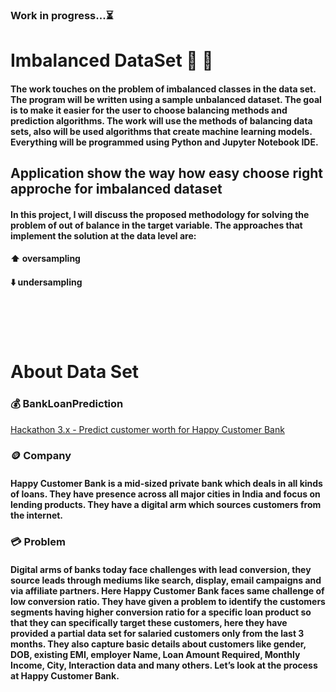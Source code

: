 ### Work in progress...⏳ 
#  Imbalanced DataSet 🐘 🐁
#### The work touches on the problem of imbalanced classes in the data set. The program will be written using a sample unbalanced dataset. The goal is to make it easier for the user to choose balancing methods and prediction algorithms. The work will use the methods of balancing data sets, also will be used algorithms that create machine learning models. Everything will be programmed using Python and Jupyter Notebook IDE.

## Application show the way how easy choose right approche for imbalanced dataset
#### In this project, I will discuss the proposed methodology for solving the problem of out of balance in the target variable. The approaches that implement the solution at the data level are:
#### ⬆️ oversampling
#### ⬇️ undersampling
# <br>
# About Data Set
### 💰 BankLoanPrediction 
[Hackathon 3.x - Predict customer worth for Happy Customer Bank](https://discuss.analyticsvidhya.com/t/hackathon-3-x-predict-customer-worth-for-happy-customer-bank/3802)
<br>
###  🪙 Company
#### Happy Customer Bank is a mid-sized private bank which deals in all kinds of loans. They have presence across all major cities in India and focus on lending products. They have a digital arm which sources customers from the internet.
###  💳 Problem
#### Digital arms of banks today face challenges with lead conversion, they source leads through mediums like search, display, email campaigns and via affiliate partners. Here Happy Customer Bank faces same challenge of low conversion ratio. They have given a problem to identify the customers segments having higher conversion ratio for a specific loan product so that they can specifically target these customers, here they have provided a partial data set for salaried customers only from the last 3 months. They also capture basic details about customers like gender, DOB, existing EMI, employer Name, Loan Amount Required, Monthly Income, City, Interaction data and many others. Let’s look at the process at Happy Customer Bank.
